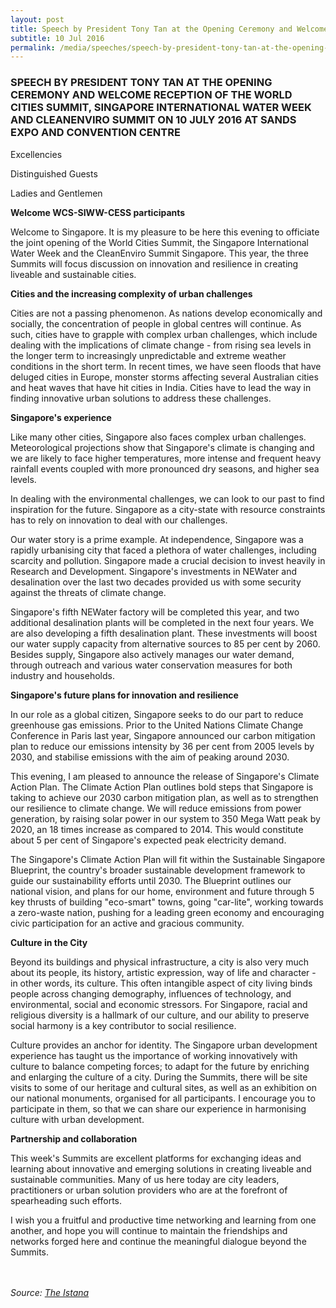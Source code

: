 ```yaml
---
layout: post
title: Speech by President Tony Tan at the Opening Ceremony and Welcome Reception of the World Cities Summit, Singapore International Water Week and Cleanenviro Summit on 10 July 2016 at Sands Expo and Convention Centre
subtitle: 10 Jul 2016
permalink: /media/speeches/speech-by-president-tony-tan-at-the-opening-ceremony-and-welcome-reception-of-the-world-cities-summit-singapore-international-water-week-and-cleanenviro-summit-on-10-july-2016
---
```


### SPEECH BY PRESIDENT TONY TAN AT THE OPENING CEREMONY AND WELCOME RECEPTION OF THE WORLD CITIES SUMMIT, SINGAPORE INTERNATIONAL WATER WEEK AND CLEANENVIRO SUMMIT ON 10 JULY 2016 AT SANDS EXPO AND CONVENTION CENTRE  
Excellencies

Distinguished Guests

Ladies and Gentlemen

**Welcome WCS-SIWW-CESS participants**

Welcome to Singapore. It is my pleasure to be here this evening to officiate the joint opening of the World Cities Summit, the Singapore International Water Week and the CleanEnviro Summit Singapore. This year, the three Summits will focus discussion on innovation and resilience in creating liveable and sustainable cities.

**Cities and the increasing complexity of urban challenges**

Cities are not a passing phenomenon. As nations develop economically and socially, the concentration of people in global centres will continue. As such, cities have to grapple with complex urban challenges, which include dealing with the implications of climate change - from rising sea levels in the longer term to increasingly unpredictable and extreme weather conditions in the short term. In recent times, we have seen floods that have deluged cities in Europe, monster storms affecting several Australian cities and heat waves that have hit cities in India. Cities have to lead the way in finding innovative urban solutions to address these challenges.

**Singapore's experience**

Like many other cities, Singapore also faces complex urban challenges. Meteorological projections show that Singapore's climate is changing and we are likely to face higher temperatures, more intense and frequent heavy rainfall events coupled with more pronounced dry seasons, and higher sea levels. 

In dealing with the environmental challenges, we can look to our past to find inspiration for the future. Singapore as a city-state with resource constraints has to rely on innovation to deal with our challenges.  

Our water story is a prime example. At independence, Singapore was a rapidly urbanising city that faced a plethora of water challenges, including scarcity and pollution. Singapore made a crucial decision to invest heavily in Research and Development. Singapore's investments in NEWater and desalination over the last two decades provided us with some security against the threats of climate change. 

Singapore's fifth NEWater factory will be completed this year, and two additional desalination plants will be completed in the next four years. We are also developing a fifth desalination plant. These investments will boost our water supply capacity from alternative sources to 85 per cent by 2060. Besides supply, Singapore also actively manages our water demand, through outreach and various water conservation measures for both industry and households.

**Singapore's future plans for innovation and resilience**

In our role as a global citizen, Singapore seeks to do our part to reduce greenhouse gas emissions. Prior to the United Nations Climate Change Conference in Paris last year, Singapore announced our carbon mitigation plan to reduce our emissions intensity by 36 per cent from 2005 levels by 2030, and stabilise emissions with the aim of peaking around 2030.

This evening, I am pleased to announce the release of Singapore's Climate Action Plan. The Climate Action Plan outlines bold steps that Singapore is taking to achieve our 2030 carbon mitigation plan, as well as to strengthen our resilience to climate change. We will reduce emissions from power generation, by raising solar power in our system to 350 Mega Watt peak by 2020, an 18 times increase as compared to 2014. This would constitute about 5 per cent of Singapore's expected peak electricity demand.

The Singapore's Climate Action Plan will fit within the Sustainable Singapore Blueprint, the country's broader sustainable development framework to guide our sustainability efforts until 2030. The Blueprint outlines our national vision, and plans for our home, environment and future through 5 key thrusts of building "eco-smart" towns, going "car-lite", working towards a zero-waste nation, pushing for a leading green economy and encouraging civic participation for an active and gracious community.

**Culture in the City**

Beyond its buildings and physical infrastructure, a city is also very much about its people, its history, artistic expression, way of life and character - in other words, its culture. This often intangible aspect of city living binds people across changing demography, influences of technology, and environmental, social and economic stressors. For Singapore, racial and religious diversity is a hallmark of our culture, and our ability to preserve social harmony is a key contributor to social resilience.

Culture provides an anchor for identity. The Singapore urban development experience has taught us the importance of working innovatively with culture to balance competing forces; to adapt for the future by enriching and enlarging the culture of a city. During the Summits, there will be site visits to some of our heritage and cultural sites, as well as an exhibition on our national monuments, organised for all participants. I encourage you to participate in them, so that we can share our experience in harmonising culture with urban development.

**Partnership and collaboration**

This week's Summits are excellent platforms for exchanging ideas and learning about innovative and emerging solutions in creating liveable and sustainable communities. Many of us here today are city leaders, practitioners or urban solution providers who are at the forefront of spearheading such efforts. 

I wish you a fruitful and productive time networking and learning from one another, and hope you will continue to maintain the friendships and networks forged here and continue the meaningful dialogue beyond the Summits.
<br><br><br>

*Source: [<a href="https://www.istana.gov.sg/" target="_blank">The Istana</a>](https://www.istana.gov.sg/)*